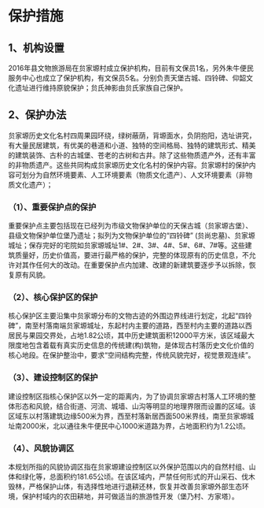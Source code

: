 # 保护措施
## 1、机构设置
2016年县文物旅游局在贠家塬村成立保护机构，目前有文保员1名，另外朱牛便民服务中心也成立了保护机构，有文保员5名。分别负责天堡古城、四铃碑、仰韶文化遗址进行维持原貌保护；贠氏神影由贠氏家族自己保护。
## 2、保护办法
贠家塬历史文化名村四周果园环绕，绿树蔽荫，背塬面水，负阴抱阳，选址讲究，有大量民居建筑，有优美的巷道和小道、独特的空间格局、独特的建筑形式、精美的建筑装饰、古朴的古城堡、苍老的古树和古井。除了这些物质遗产外，还有丰富的非物质遗产。这些共同构成贠家塬历史文化名村的保护内容。贠家塬村的保护内容可划分为自然环境要素、人工环境要素（物质文化遗产）、人文环境要素（非物质文化遗产）；
### （1）、重要保护点的保护
重要保护点主要包括现在已经列为市级文物保护单位的天保古城（贠家塬古堡）、县级文物保护单位堡乃遗址；拟列为文物保护单位的“四铃碑” (贠尚忠墓)、贠家塬城址；保存完好的宅院如贠家塬城址1#、2#、3#、4#、5#、6#、7#等。这些建筑质量好，历史价值高，要进行最严格的保护，完整的体现原有的历史信息，不允许对其作任何大的改动。在重要保护点内加建、改建的新建筑要逐步予以拆除，恢复原有风貌。
### （2）、核心保护区的保护
核心保护区主要沿集中贠家塬分布的文物古迹的外围边界线进行划定，北起“四铃碑”，南至村落南端贠家塬城址，东起村内主要的道路，西至村内主要的道路以西居民与果园交界处，占地1.82公顷，其中历史建筑面积12000平方米，该区域最大限度地包含着载有真实历史信息的传统建(构)筑物，是体现古村落历史文化价值的核心地段。在保护整治中，要求“空间结构完整，传统风貌完好，视觉景观连续”。
### （3）、建设控制区的保护
建设控制区指核心保护区以外一定的距离内，为了协调贠家塬古村落人工环境的整体形态和风貌，结合街道、河流、城墙、山沟等明显的地理界限而设置的区域。该区域东以村落建筑边缘500米为界，西至村落新居西面500米界线，南至贠家塬城址南2000米，北以通往朱牛便民中心1000米道路为界，占地面积约为1.2公顷。
### （4）、风貌协调区
本规划所指的风貌协调区指在贠家塬建设控制区以外保护范围以内的自然村组、山体和绿化等，总面积约181.65公顷。在该区域内，严禁任何形式的开山采石、伐木毁林，严格保护山体，有选择性地进行退耕还林，恢复并改善贠家塬外部生态环境，保护村域内的农田耕地，并可做适当的旅游性开发（堡乃村、方家塔）。